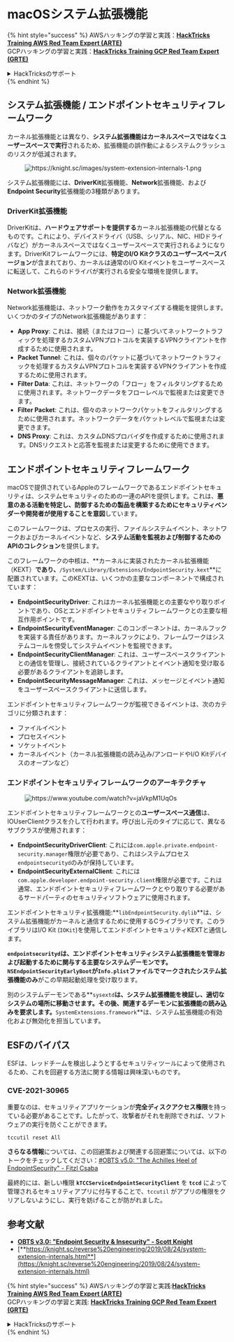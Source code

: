# macOSシステム拡張機能

{% hint style="success" %}
AWSハッキングの学習と実践：<img src="/.gitbook/assets/arte.png" alt="" data-size="line">[**HackTricks Training AWS Red Team Expert (ARTE)**](https://training.hacktricks.xyz/courses/arte)<img src="/.gitbook/assets/arte.png" alt="" data-size="line">\
GCPハッキングの学習と実践：<img src="/.gitbook/assets/grte.png" alt="" data-size="line">[**HackTricks Training GCP Red Team Expert (GRTE)**<img src="/.gitbook/assets/grte.png" alt="" data-size="line">](https://training.hacktricks.xyz/courses/grte)

<details>

<summary>HackTricksのサポート</summary>

* [**サブスクリプションプラン**](https://github.com/sponsors/carlospolop)を確認してください！
* 💬 [**Discordグループ**](https://discord.gg/hRep4RUj7f)に参加するか、[**telegramグループ**](https://t.me/peass)に参加するか、**Twitter** 🐦 [**@hacktricks\_live**](https://twitter.com/hacktricks\_live)**をフォロー**してください。
* [**HackTricks**](https://github.com/carlospolop/hacktricks)と[**HackTricks Cloud**](https://github.com/carlospolop/hacktricks-cloud)のGitHubリポジトリにPRを提出してハッキングトリックを共有してください。

</details>
{% endhint %}

## システム拡張機能 / エンドポイントセキュリティフレームワーク

カーネル拡張機能とは異なり、**システム拡張機能はカーネルスペースではなくユーザースペースで実行**されるため、拡張機能の誤作動によるシステムクラッシュのリスクが低減されます。

<figure><img src="../../../.gitbook/assets/image (606).png" alt="https://knight.sc/images/system-extension-internals-1.png"><figcaption></figcaption></figure>

システム拡張機能には、**DriverKit**拡張機能、**Network**拡張機能、および**Endpoint Security**拡張機能の3種類があります。

### **DriverKit拡張機能**

DriverKitは、**ハードウェアサポートを提供する**カーネル拡張機能の代替となるものです。これにより、デバイスドライバ（USB、シリアル、NIC、HIDドライバなど）がカーネルスペースではなくユーザースペースで実行されるようになります。DriverKitフレームワークには、**特定のI/O Kitクラスのユーザースペースバージョン**が含まれており、カーネルは通常のI/O Kitイベントをユーザースペースに転送して、これらのドライバが実行される安全な環境を提供します。

### **Network拡張機能**

Network拡張機能は、ネットワーク動作をカスタマイズする機能を提供します。いくつかのタイプのNetwork拡張機能があります：

* **App Proxy**: これは、接続（またはフロー）に基づいてネットワークトラフィックを処理するカスタムVPNプロトコルを実装するVPNクライアントを作成するために使用されます。
* **Packet Tunnel**: これは、個々のパケットに基づいてネットワークトラフィックを処理するカスタムVPNプロトコルを実装するVPNクライアントを作成するために使用されます。
* **Filter Data**: これは、ネットワークの「フロー」をフィルタリングするために使用されます。ネットワークデータをフローレベルで監視または変更できます。
* **Filter Packet**: これは、個々のネットワークパケットをフィルタリングするために使用されます。ネットワークデータをパケットレベルで監視または変更できます。
* **DNS Proxy**: これは、カスタムDNSプロバイダを作成するために使用されます。DNSリクエストと応答を監視または変更するために使用できます。

## エンドポイントセキュリティフレームワーク

macOSで提供されているAppleのフレームワークであるエンドポイントセキュリティは、システムセキュリティのための一連のAPIを提供します。これは、**悪意のある活動を特定し、防御するための製品を構築するためにセキュリティベンダーや開発者が使用することを意図**しています。

このフレームワークは、プロセスの実行、ファイルシステムイベント、ネットワークおよびカーネルイベントなど、**システム活動を監視および制御するためのAPIのコレクション**を提供します。

このフレームワークの中核は、**カーネルに実装されたカーネル拡張機能（KEXT）**であり、**`/System/Library/Extensions/EndpointSecurity.kext`**に配置されています。このKEXTは、いくつかの主要なコンポーネントで構成されています：

* **EndpointSecurityDriver**: これはカーネル拡張機能との主要なやり取りポイントであり、OSとエンドポイントセキュリティフレームワークとの主要な相互作用ポイントです。
* **EndpointSecurityEventManager**: このコンポーネントは、カーネルフックを実装する責任があります。カーネルフックにより、フレームワークはシステムコールを傍受してシステムイベントを監視できます。
* **EndpointSecurityClientManager**: これは、ユーザースペースクライアントとの通信を管理し、接続されているクライアントとイベント通知を受け取る必要があるクライアントを追跡します。
* **EndpointSecurityMessageManager**: これは、メッセージとイベント通知をユーザースペースクライアントに送信します。

エンドポイントセキュリティフレームワークが監視できるイベントは、次のカテゴリに分類されます：

* ファイルイベント
* プロセスイベント
* ソケットイベント
* カーネルイベント（カーネル拡張機能の読み込み/アンロードやI/O Kitデバイスのオープンなど）

### エンドポイントセキュリティフレームワークのアーキテクチャ

<figure><img src="../../../.gitbook/assets/image (1068).png" alt="https://www.youtube.com/watch?v=jaVkpM1UqOs"><figcaption></figcaption></figure>

エンドポイントセキュリティフレームワークとの**ユーザースペース通信**は、IOUserClientクラスを介して行われます。呼び出し元のタイプに応じて、異なるサブクラスが使用されます：

* **EndpointSecurityDriverClient**: これには`com.apple.private.endpoint-security.manager`権限が必要であり、これはシステムプロセス`endpointsecurityd`のみが保持しています。
* **EndpointSecurityExternalClient**: これには`com.apple.developer.endpoint-security.client`権限が必要です。これは通常、エンドポイントセキュリティフレームワークとやり取りする必要があるサードパーティのセキュリティソフトウェアに使用されます。

エンドポイントセキュリティ拡張機能:**`libEndpointSecurity.dylib`**は、システム拡張機能がカーネルと通信するために使用するCライブラリです。このライブラリはI/O Kit (`IOKit`)を使用してエンドポイントセキュリティKEXTと通信します。

**`endpointsecurityd`**は、エンドポイントセキュリティシステム拡張機能を管理および起動するために関与する主要なシステムデーモンです。**`NSEndpointSecurityEarlyBoot`**が`Info.plist`ファイルでマークされた**システム拡張機能のみ**がこの早期起動処理を受け取ります。

別のシステムデーモンである**`sysextd`**は、システム拡張機能を検証し、適切なシステムの場所に移動させます。その後、関連するデーモンに拡張機能の読み込みを要求します。**`SystemExtensions.framework`**は、システム拡張機能の有効化および無効化を担当しています。

## ESFのバイパス

ESFは、レッドチームを検出しようとするセキュリティツールによって使用されるため、これを回避する方法に関する情報は興味深いものです。

### CVE-2021-30965

重要なのは、セキュリティアプリケーションが**完全ディスクアクセス権限**を持っている必要があることです。したがって、攻撃者がそれを削除できれば、ソフトウェアの実行を防ぐことができます。
```bash
tccutil reset All
```
**さらなる情報**については、この回避策および関連する回避策については、以下のトークをチェックしてください：[#OBTS v5.0: "The Achilles Heel of EndpointSecurity" - Fitzl Csaba](https://www.youtube.com/watch?v=lQO7tvNCoTI)

最終的には、新しい権限 **`kTCCServiceEndpointSecurityClient`** を **`tccd`** によって管理されるセキュリティアプリに付与することで、`tccutil` がアプリの権限をクリアしないようにし、実行を妨げることが防がれました。

## 参考文献

* [**OBTS v3.0: "Endpoint Security & Insecurity" - Scott Knight**](https://www.youtube.com/watch?v=jaVkpM1UqOs)
* [**https://knight.sc/reverse%20engineering/2019/08/24/system-extension-internals.html**](https://knight.sc/reverse%20engineering/2019/08/24/system-extension-internals.html)

{% hint style="success" %}
AWSハッキングの学習と実践:<img src="/.gitbook/assets/arte.png" alt="" data-size="line">[**HackTricks Training AWS Red Team Expert (ARTE)**](https://training.hacktricks.xyz/courses/arte)<img src="/.gitbook/assets/arte.png" alt="" data-size="line">\
GCPハッキングの学習と実践: <img src="/.gitbook/assets/grte.png" alt="" data-size="line">[**HackTricks Training GCP Red Team Expert (GRTE)**<img src="/.gitbook/assets/grte.png" alt="" data-size="line">](https://training.hacktricks.xyz/courses/grte)

<details>

<summary>HackTricksのサポート</summary>

* [**サブスクリプションプラン**](https://github.com/sponsors/carlospolop)をチェック！
* 💬 [**Discordグループ**](https://discord.gg/hRep4RUj7f)に参加するか、[**telegramグループ**](https://t.me/peass)に参加するか、**Twitter** 🐦 [**@hacktricks\_live**](https://twitter.com/hacktricks\_live)をフォローする！
* ハッキングトリックを共有するために、[**HackTricks**](https://github.com/carlospolop/hacktricks)と[**HackTricks Cloud**](https://github.com/carlospolop/hacktricks-cloud)のGitHubリポジトリにPRを提出する！

</details>
{% endhint %}
